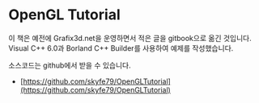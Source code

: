# OpenGL Tutorial

이 책은 예전에 Grafix3d.net을 운영하면서 적은 글을 gitbook으로 옮긴 것입니다. Visual C++ 6.0과 Borland C++ Builder를 사용하여 예제를 작성했습니다.

소스코드는 github에서 받을 수 있습니다.

* [https://github.com/skyfe79/OpenGLTutorial](https://github.com/skyfe79/OpenGLTutorial)



